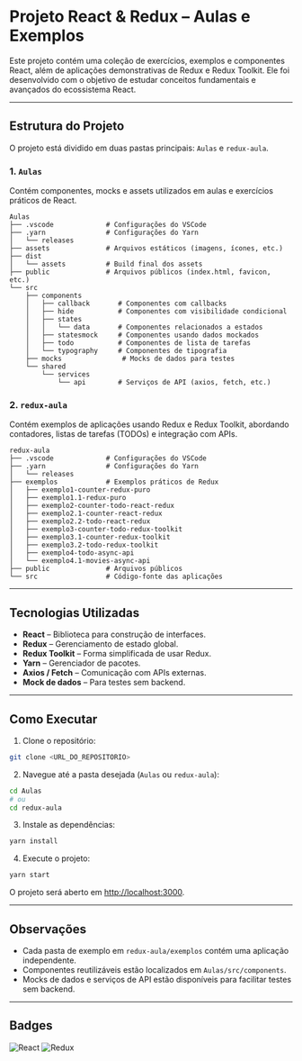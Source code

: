 # Projeto React & Redux – Aulas e Exemplos

Este projeto contém uma coleção de exercícios, exemplos e componentes React, além de aplicações demonstrativas de Redux e Redux Toolkit. Ele foi desenvolvido com o objetivo de estudar conceitos fundamentais e avançados do ecossistema React.

---

## Estrutura do Projeto

O projeto está dividido em duas pastas principais: `Aulas` e `redux-aula`.

### 1. `Aulas`
Contém componentes, mocks e assets utilizados em aulas e exercícios práticos de React.

```
Aulas
├── .vscode             # Configurações do VSCode
├── .yarn               # Configurações do Yarn
│   └── releases
├── assets              # Arquivos estáticos (imagens, ícones, etc.)
├── dist
│   └── assets          # Build final dos assets
├── public              # Arquivos públicos (index.html, favicon, etc.)
└── src
    ├── components
    │   ├── callback       # Componentes com callbacks
    │   ├── hide           # Componentes com visibilidade condicional
    │   ├── states
    │   │   └── data       # Componentes relacionados a estados
    │   ├── statesmock     # Componentes usando dados mockados
    │   ├── todo           # Componentes de lista de tarefas
    │   └── typography     # Componentes de tipografia
    ├── mocks               # Mocks de dados para testes
    └── shared
        └── services
            └── api        # Serviços de API (axios, fetch, etc.)
```

### 2. `redux-aula`
Contém exemplos de aplicações usando Redux e Redux Toolkit, abordando contadores, listas de tarefas (TODOs) e integração com APIs.

```
redux-aula
├── .vscode             # Configurações do VSCode
├── .yarn               # Configurações do Yarn
│   └── releases
├── exemplos            # Exemplos práticos de Redux
│   ├── exemplo1-counter-redux-puro
│   ├── exemplo1.1-redux-puro
│   ├── exemplo2-counter-todo-react-redux
│   ├── exemplo2.1-counter-react-redux
│   ├── exemplo2.2-todo-react-redux
│   ├── exemplo3-counter-todo-redux-toolkit
│   ├── exemplo3.1-counter-redux-toolkit
│   ├── exemplo3.2-todo-redux-toolkit
│   ├── exemplo4-todo-async-api
│   └── exemplo4.1-movies-async-api
├── public              # Arquivos públicos
└── src                 # Código-fonte das aplicações
```

---

## Tecnologias Utilizadas

- **React** – Biblioteca para construção de interfaces.
- **Redux** – Gerenciamento de estado global.
- **Redux Toolkit** – Forma simplificada de usar Redux.
- **Yarn** – Gerenciador de pacotes.
- **Axios / Fetch** – Comunicação com APIs externas.
- **Mock de dados** – Para testes sem backend.

---

## Como Executar

1. Clone o repositório:

```bash
git clone <URL_DO_REPOSITORIO>
```

2. Navegue até a pasta desejada (`Aulas` ou `redux-aula`):

```bash
cd Aulas
# ou
cd redux-aula
```

3. Instale as dependências:

```bash
yarn install
```

4. Execute o projeto:

```bash
yarn start
```

O projeto será aberto em [http://localhost:3000](http://localhost:3000).

---

## Observações

- Cada pasta de exemplo em `redux-aula/exemplos` contém uma aplicação independente.
- Componentes reutilizáveis estão localizados em `Aulas/src/components`.
- Mocks de dados e serviços de API estão disponíveis para facilitar testes sem backend.

---

## Badges

![React](https://img.shields.io/badge/React-20232A?style=for-the-badge&logo=react&logoColor=61DAFB)
![Redux](https://img.shields.io/badge/Redux-593D88?style=for-the-badge&logo=redux&logoColor=white)

